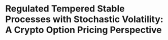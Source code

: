# Regulated Tempered Stable Processes with Stochastic Volatility: A Crypto Option Pricing Perspective
